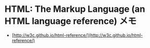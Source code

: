 # HTML: The Markup Language (an HTML language reference) メモ

- [http://w3c.github.io/html-reference/](http://w3c.github.io/html-reference/)
